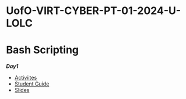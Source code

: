# UofO-VIRT-CYBER-PT-01-2024-U-LOLC


# Bash Scripting

**_Day1_**
- [Activiites](https://git.bootcampcontent.com/University-of-Oregon/UofO-VIRT-CYBER-PT-01-2024-U-LOLC/-/tree/main/06-Bash-Scripting-and-Programming/1/Activities?ref_type=heads)
- [Student Guide](https://git.bootcampcontent.com/University-of-Oregon/UofO-VIRT-CYBER-PT-01-2024-U-LOLC/-/blob/main/06-Bash-Scripting-and-Programming/1/StudentGuide.md)
- [Slides](https://docs.google.com/presentation/d/1OTFWEBKyhLCMQKEeD67e8CRPd4y22-wEHnCVD8jwYLg)

